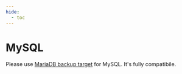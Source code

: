```yaml
---
hide:
  - toc
---
```


# MySQL

Please use [MariaDB backup target](./mariadb.md) for MySQL. It's fully compatibile.

<br>
<br>